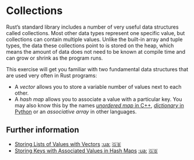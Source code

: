# Collections

Rust’s standard library includes a number of very useful data
structures called collections. Most other data types represent one
specific value, but collections can contain multiple values. Unlike
the built-in array and tuple types, the data these collections point
to is stored on the heap, which means the amount of data does not need
to be known at compile time and can grow or shrink as the program
runs.

This exercise will get you familiar with two fundamental data
structures that are used very often in Rust programs:

* A *vector* allows you to store a variable number of values next to
  each other.
* A *hash map* allows you to associate a value with a particular key.
  You may also know this by the names [*unordered map* in C++](https://en.cppreference.com/w/cpp/container/unordered_map), 
  [*dictionary* in Python](https://docs.python.org/3/tutorial/datastructures.html#dictionaries) or an *associative array* in other languages.

## Further information

- [Storing Lists of Values with Vectors](https://doc.rust-lang.org/stable/book/ch08-01-vectors.html) [:ua:](https://rustlangua.github.io/rustbookua.github.io/ch08-01-vectors.html) [:uk:](https://doc.rust-lang.org/stable/book/ch08-01-vectors.html)
- [Storing Keys with Associated Values in Hash Maps](https://doc.rust-lang.org/book/ch08-03-hash-maps.html) [:ua:](https://rustlangua.github.io/rustbookua.github.io/ch08-03-hash-maps.html) [:uk:](https://doc.rust-lang.org/stable/book/ch08-03-hash-maps.html)
